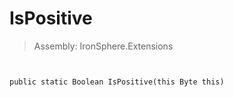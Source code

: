 ﻿

# IsPositive

> Assembly: IronSphere.Extensions



```


public static Boolean IsPositive(this Byte this)
```